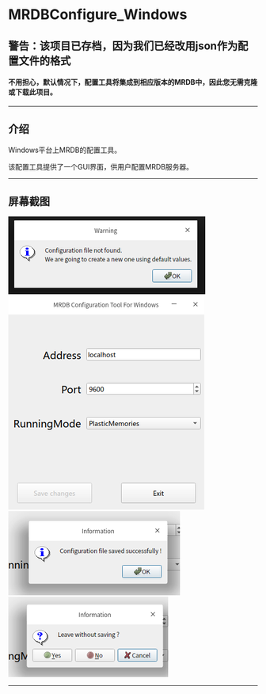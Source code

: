 # MRDBConfigure_Windows

## 警告：该项目已存档，因为我们已经改用json作为配置文件的格式

####  不用担心，默认情况下，配置工具将集成到相应版本的MRDB中，因此您无需克隆或下载此项目。

---
## 介绍
Windows平台上MRDB的配置工具。

该配置工具提供了一个GUI界面，供用户配置MRDB服务器。

---
## 屏幕截图
![1][1]
![2][2]
![3][3]
![4][4]

---
[1]:screenshots/1.png
[2]:screenshots/2.png
[3]:screenshots/3.png
[4]:screenshots/4.png
